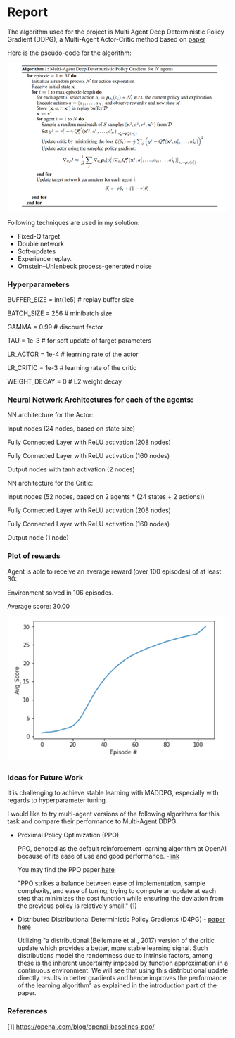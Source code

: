 # Report

The algorithm used for the project is Multi Agent Deep Deterministic Policy Gradient (DDPG), a Multi-Agent Actor-Critic method based on [paper](https://arxiv.org/abs/1706.02275) 

Here is the pseudo-code for the algorithm:

![alt text](https://github.com/AlperTekeli/udacity-drl-collaboration-and-competition/blob/main/pseudo.png)


Following techniques are used in my solution:

- Fixed-Q target
- Double network
- Soft-updates
- Experience replay. 
- Ornstein–Uhlenbeck process-generated noise

### Hyperparameters

BUFFER_SIZE = int(1e5)  # replay buffer size

BATCH_SIZE = 256        # minibatch size

GAMMA = 0.99            # discount factor

TAU = 1e-3              # for soft update of target parameters

LR_ACTOR = 1e-4         # learning rate of the actor 

LR_CRITIC = 1e-3        # learning rate of the critic

WEIGHT_DECAY = 0        # L2 weight decay

### Neural Network Architectures for each of the agents:

NN architecture for the Actor:

Input nodes (24 nodes, based on state size)

Fully Connected Layer with ReLU activation (208 nodes)

Fully Connected Layer with ReLU activation (160 nodes)

Output nodes with tanh activation (2 nodes)

NN architecture for the Critic:

Input nodes (52 nodes, based on 2 agents * (24 states + 2 actions))

Fully Connected Layer with ReLU activation (208 nodes)

Fully Connected Layer with ReLU activation (160 nodes)

Output node (1 node)


### Plot of rewards

Agent is able to receive an average reward (over 100 episodes) of at least 30:

Environment solved in 106 episodes. 

Average score: 30.00

![alt text](https://github.com/AlperTekeli/udacity-continuous-control/blob/main/score.png)

### Ideas for Future Work

It is challenging to achieve stable learning with MADDPG, especially with regards to hyperparameter tuning. 

I would like to try multi-agent versions of the following algorithms for this task and compare their performance to Multi-Agent DDPG. 

- Proximal Policy Optimization (PPO)
  
  PPO, denoted as the default reinforcement learning algorithm at OpenAI because of its ease of use and good performance. -[link](https://openai.com/blog/openai-baselines-ppo/)

  You may find the PPO paper [here](https://arxiv.org/abs/1707.06347)

  "PPO strikes a balance between ease of implementation, sample complexity, and ease of tuning, trying to compute an update at each step that minimizes the cost function while     ensuring the deviation from the previous policy is relatively small." (1)

- Distributed Distributional Deterministic Policy Gradients (D4PG) - [paper here](https://openreview.net/forum?id=SyZipzbCb)

  Utilizing "a distributional (Bellemare et al., 2017) version of the critic update which provides a better, more stable learning signal. Such distributions model the randomness   due to intrinsic factors, among these is the inherent uncertainty imposed by function approximation in a continuous environment. We will see that using this distributional       update directly results in better gradients and hence improves the performance of the learning algorithm" as explained in the introduction part of the paper.


### References
[1] https://openai.com/blog/openai-baselines-ppo/
